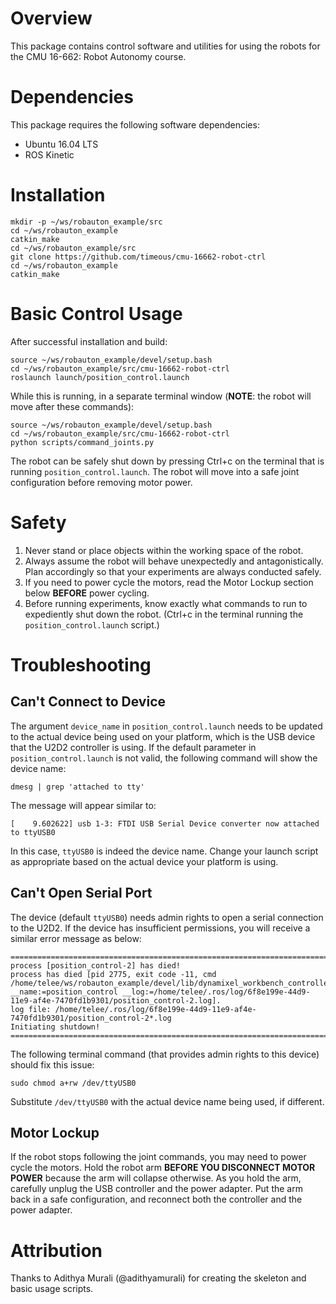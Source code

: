 # Overview
This package contains control software and utilities for using the robots for the CMU 16-662: Robot Autonomy course.

# Dependencies
This package requires the following software dependencies:
- Ubuntu 16.04 LTS
- ROS Kinetic

# Installation
```
mkdir -p ~/ws/robauton_example/src
cd ~/ws/robauton_example
catkin_make
cd ~/ws/robauton_example/src
git clone https://github.com/timeous/cmu-16662-robot-ctrl
cd ~/ws/robauton_example
catkin_make
```

# Basic Control Usage
After successful installation and build:
```
source ~/ws/robauton_example/devel/setup.bash
cd ~/ws/robauton_example/src/cmu-16662-robot-ctrl
roslaunch launch/position_control.launch
```

While this is running, in a separate terminal window (**NOTE**: the robot will move after these commands):
```
source ~/ws/robauton_example/devel/setup.bash
cd ~/ws/robauton_example/src/cmu-16662-robot-ctrl
python scripts/command_joints.py
```

The robot can be safely shut down by pressing Ctrl+c on the terminal that is running `position_control.launch`. The robot will move into a safe joint configuration before removing motor power.

# Safety
1. Never stand or place objects within the working space of the robot.
2. Always assume the robot will behave unexpectedly and antagonistically. Plan accordingly so that your experiments are always conducted safely.
3. If you need to power cycle the motors, read the Motor Lockup section below **BEFORE** power cycling.
4. Before running experiments, know exactly what commands to run to expediently shut down the robot. (Ctrl+c in the terminal running the `position_control.launch` script.)

# Troubleshooting

## Can't Connect to Device
The argument `device_name` in `position_control.launch` needs to be updated to the actual device being used on your platform, which is the USB device that the U2D2 controller is using. If the default parameter in `position_control.launch` is not valid, the following command will show the device name:
```
dmesg | grep 'attached to tty'
```
The message will appear similar to:
```
[    9.602622] usb 1-3: FTDI USB Serial Device converter now attached to ttyUSB0
```
In this case, `ttyUSB0` is indeed the device name. Change your launch script as appropriate based on the actual device your platform is using.

## Can't Open Serial Port
The device (default `ttyUSB0`) needs admin rights to open a serial connection to the U2D2. If the device has insufficient permissions, you will receive a similar error message as below:
```
================================================================================REQUIRED process [position_control-2] has died!
process has died [pid 2775, exit code -11, cmd /home/telee/ws/robauton_example/devel/lib/dynamixel_workbench_controllers/position_control __name:=position_control __log:=/home/telee/.ros/log/6f8e199e-44d9-11e9-af4e-7470fd1b9301/position_control-2.log].
log file: /home/telee/.ros/log/6f8e199e-44d9-11e9-af4e-7470fd1b9301/position_control-2*.log
Initiating shutdown!
================================================================================
```
The following terminal command (that provides admin rights to this device) should fix this issue:
```
sudo chmod a+rw /dev/ttyUSB0
```
Substitute `/dev/ttyUSB0` with the actual device name being used, if different.

## Motor Lockup
If the robot stops following the joint commands, you may need to power cycle the motors. Hold the robot arm **BEFORE YOU DISCONNECT MOTOR POWER** because the arm will collapse otherwise. As you hold the arm, carefully unplug the USB controller and the power adapter. Put the arm back in a safe configuration, and reconnect both the controller and the power adapter.

# Attribution
Thanks to Adithya Murali (@adithyamurali) for creating the skeleton and basic usage scripts.
